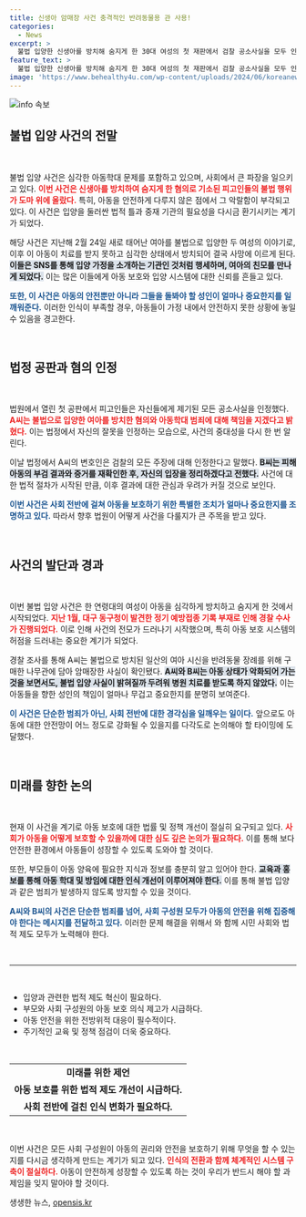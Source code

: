 ```yaml
---
title: 신생아 암매장 사건 충격적인 반려동물용 관 사용!
categories:
  - News
excerpt: >
  불법 입양한 신생아를 방치해 숨지게 한 30대 여성의 첫 재판에서 검찰 공소사실을 모두 인정하며 충격의 진실이 드러났다. 그녀는 발각을 두려워해 병원 치료도 하지 않고, 시신을 암매장한 안타까운 사건의 전말은 과연 무엇일까?
feature_text: >
  불법 입양한 신생아를 방치해 숨지게 한 30대 여성의 첫 재판에서 검찰 공소사실을 모두 인정하며 충격의 진실이 드러났다. 그녀는 발각을 두려워해 병원 치료도 하지 않고, 시신을 암매장한 안타까운 사건의 전말은 과연 무엇일까?
image: 'https://www.behealthy4u.com/wp-content/uploads/2024/06/koreanews.jpg'
---
```


<p><img src="https://www.behealthy4u.com/wp-content/uploads/2024/06/koreanews.jpg" alt="info 속보" /></p>

<h2 data-ke-size="size26">불법 입양 사건의 전말</h2>

<p data-ke-size="size16">&nbsp;</p>

<p>불법 입양 사건은 심각한 아동학대 문제를 포함하고 있으며, 사회에서 큰 파장을 일으키고 있다. <b><span style="color: #ee2323;">이번 사건은 신생아를 방치하여 숨지게 한 혐의로 기소된 피고인들의 불법 행위가 도마 위에 올랐다.</span></b> 특히, 아동을 안전하게 다루지 않은 점에서 그 악랄함이 부각되고 있다. 이 사건은 입양을 둘러싼 법적 틀과 중재 기관의 필요성을 다시금 환기시키는 계기가 되었다.</p>

<p>해당 사건은 지난해 2월 24일 새로 태어난 여아를 불법으로 입양한 두 여성의 이야기로, 이후 이 아동이 치료를 받지 못하고 심각한 상태에서 방치되어 결국 사망에 이르게 된다. <b><span style="background-color: #21538527;">이들은 SNS를 통해 입양 가정을 소개하는 기관인 것처럼 행세하며, 여아의 친모를 만나게 되었다.</span></b> 이는 많은 이들에게 아동 보호와 입양 시스템에 대한 신뢰를 흔들고 있다.</p>

<p><b><span style="color: #1a5490;">또한, 이 사건은 아동의 안전뿐만 아니라 그들을 돌봐야 할 성인이 얼마나 중요한지를 일깨워준다.</span></b> 이러한 인식이 부족할 경우, 아동들이 가정 내에서 안전하지 못한 상황에 놓일 수 있음을 경고한다.</p>

<p data-ke-size="size16">&nbsp;</p>

<h2 data-ke-size="size26">법정 공판과 혐의 인정</h2>

<p data-ke-size="size16">&nbsp;</p>

<p>법원에서 열린 첫 공판에서 피고인들은 자신들에게 제기된 모든 공소사실을 인정했다. <b><span style="color: #ee2323;">A씨는 불법으로 입양한 여아를 방치한 혐의와 아동학대 범죄에 대해 책임을 지겠다고 밝혔다.</span></b> 이는 법정에서 자신의 잘못을 인정하는 모습으로, 사건의 중대성을 다시 한 번 알린다.</p>

<p>이날 법정에서 A씨의 변호인은 검찰의 모든 주장에 대해 인정한다고 말했다. <b><span style="background-color: #21538527;">B씨는 피해 아동의 부검 결과와 증거를 재확인한 후, 자신의 입장을 정리하겠다고 전했다.</span></b> 사건에 대한 법적 절차가 시작된 만큼, 이후 결과에 대한 관심과 우려가 커질 것으로 보인다.</p>

<p><b><span style="color: #1a5490;">이번 사건은 사회 전반에 걸쳐 아동을 보호하기 위한 특별한 조치가 얼마나 중요한지를 조명하고 있다.</span></b> 따라서 향후 법원이 어떻게 사건을 다룰지가 큰 주목을 받고 있다.</p>

<p data-ke-size="size16">&nbsp;</p>

<h2 data-ke-size="size26">사건의 발단과 경과</h2>

<p data-ke-size="size16">&nbsp;</p>

<p>이번 불법 입양 사건은 한 연령대의 여성이 아동을 심각하게 방치하고 숨지게 한 것에서 시작되었다. <b><span style="color: #ee2323;">지난 1월, 대구 동구청이 발견한 정기 예방접종 기록 부재로 인해 경찰 수사가 진행되었다.</span></b> 이로 인해 사건의 전모가 드러나기 시작했으며, 특히 아동 보호 시스템의 허점을 드러내는 중요한 계기가 되었다.</p>

<p>경찰 조사를 통해 A씨는 불법으로 방치된 일산의 여아 시신을 반려동물 장례를 위해 구매한 나무관에 담아 암매장한 사실이 확인됐다. <b><span style="background-color: #21538527;">A씨와 B씨는 아동 상태가 악화되어 가는 것을 보면서도, 불법 입양 사실이 밝혀질까 두려워 병원 치료를 받도록 하지 않았다.</span></b> 이는 아동들을 향한 성인의 책임이 얼마나 무겁고 중요한지를 분명히 보여준다.</p>

<p><b><span style="color: #1a5490;">이 사건은 단순한 범죄가 아닌, 사회 전반에 대한 경각심을 일깨우는 일이다.</span></b> 앞으로도 아동에 대한 안전망이 어느 정도로 강화될 수 있을지를 다각도로 논의해야 할 타이밍에 도달했다.</p>

<p data-ke-size="size16">&nbsp;</p>

<h2 data-ke-size="size26">미래를 향한 논의</h2>

<p data-ke-size="size16">&nbsp;</p>

<p>현재 이 사건을 계기로 아동 보호에 대한 법률 및 정책 개선이 절실히 요구되고 있다. <b><span style="color: #ee2323;">사회가 아동을 어떻게 보호할 수 있을까에 대한 심도 깊은 논의가 필요하다.</span></b> 이를 통해 보다 안전한 환경에서 아동들이 성장할 수 있도록 도와야 할 것이다.</p>

<p>또한, 부모들이 아동 양육에 필요한 지식과 정보를 충분히 알고 있어야 한다. <b><span style="background-color: #21538527;">교육과 홍보를 통해 아동 학대 및 방임에 대한 인식 개선이 이루어져야 한다.</span></b> 이를 통해 불법 입양과 같은 범죄가 발생하지 않도록 방지할 수 있을 것이다.</p>

<p><b><span style="color: #1a5490;">A씨와 B씨의 사건은 단순한 범죄를 넘어, 사회 구성원 모두가 아동의 안전을 위해 집중해야 한다는 메시지를 전달하고 있다.</span></b> 이러한 문제 해결을 위해서 와 함께 시민 사회와 법적 제도 모두가 노력해야 한다.</p>

<p data-ke-size="size16">&nbsp;</p>

<hr />

<p data-ke-size="size16">&nbsp;</p>

<ul>
<li>입양과 관련한 법적 제도 혁신이 필요하다.</li>
<li>부모와 사회 구성원의 아동 보호 의식 제고가 시급하다.</li>
<li>아동 안전을 위한 전방위적 대응이 필수적이다.</li>
<li>주기적인 교육 및 정책 점검이 더욱 중요하다.</li>
</ul>

<p data-ke-size="size16">&nbsp;</p>

<table>
<tr>
<td style="text-align: center; height: 17px;"><b>미래를 위한 제언</b></td>
</tr>
<tr>
<td style="text-align: center; height: 17px;"><b>아동 보호를 위한 법적 제도 개선이 시급하다.</b></td>
</tr>
<tr>
<td style="text-align: center; height: 17px;"><b>사회 전반에 걸친 인식 변화가 필요하다.</b></td>
</tr>
</table>

<p data-ke-size="size16">&nbsp;</p>

<p>이번 사건은 모든 사회 구성원이 아동의 권리와 안전을 보호하기 위해 무엇을 할 수 있는지를 다시금 생각하게 만드는 계기가 되고 있다. <b><span style="color: #ee2323;">인식의 전환과 함께 체계적인 시스템 구축이 절실하다.</span></b> 아동이 안전하게 성장할 수 있도록 하는 것이 우리가 반드시 해야 할 과제임을 잊지 말아야 할 것이다.</p>
생생한 뉴스, <a href="https://opensis.kr" rel="dofollow">opensis.kr</a>


